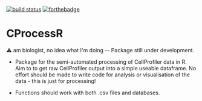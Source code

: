 [![build status](https://travis-ci.org/Swarchal/CProcessR.svg?branch=master)](https://travis-ci.org/Swarchal/CProcessR)
[![forthebadge](http://forthebadge.com/images/badges/made-with-crayons.svg)](http://forthebadge.com)

CProcessR
============

:warning: am biologist, no idea what I'm doing -- Package still under development.

- Package for the semi-automated processing of CellProfiler data in R. Aim to to get raw CellProfiler output into a simple useable dataframe. No effort should be made to write code for analysis or visualisation of the data - this is just for processing!

- Functions should work with both .csv files and databases.
